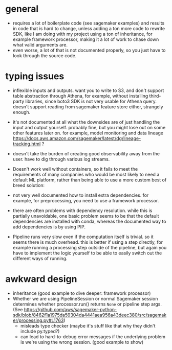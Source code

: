 # general

- requires a lot of boilerplate code (see sagemaker examples) and results in code that is hard to change, unless adding a ton more code to rewrite SDK, like I am doing with my project
using a ton of inheritance, for example framework processor, making it a lot of work to chase down what valid arguments are.
- even worse, a lot of that is not documented properly, so you just have to look through the source code.

# typing issues

- inflexible inputs and outputs. want you to write to S3, and don't support table abstraction through Athena, for example, without installing third-party libraries, since boto3 SDK is not very usable for Athena query. doesn't support reading from sagemaker feature store either, strangely enough.
- it's not documented at all what the downsides are of just handling the input and output yourself. probably fine, but you might lose out on some other features later on. for example, model monitoring and data lineage <https://docs.aws.amazon.com/sagemaker/latest/dg/lineage-tracking.html> ?
- doesn't take the burden of creating good observability away from the user. have to dig through various log streams.
- Doesn't work well without containers, so it fails to meet the requirements of many companies who would be most likely to need a default ML platform, rather than being able to use a more custom best of breed solution:
- not very well documented how to install extra dependencies. for example, for preprocessing, you need to use a framework processor.
- there are often problems with dependency resolution. while this is partially unavoidable, one basic problem seems to be that the default dependencies are installed with conda, whereas the documented way to add dependencies is by using PIP.

- Pipeline runs very slow even if the computation itself is trivial. so it seems there is much overhead. this is better if using a step directly, for example running a processing step outside of the pipeline, but again you have to implement the logic yourself to be able to easily switch out the different ways of running.

# awkward design

- inheritance (good example to dive deeper: framework processor)
- Whether we are using PipelineSession or normal Sagemaker session determines whether processor.run() returns `None` or pipeline step args. (See <https://github.com/aws/sagemaker-python-sdk/blob/8462f1a1975da59304da4441aea956a43deec380/src/sagemaker/processing.py#L1763>)
  - misleads type checker (maybe it's stuff like that why they didn't include py.typed?)
  - can lead to hard-to-debug error messages if the underlying problem is we're using the wrong session. (good example to show)
